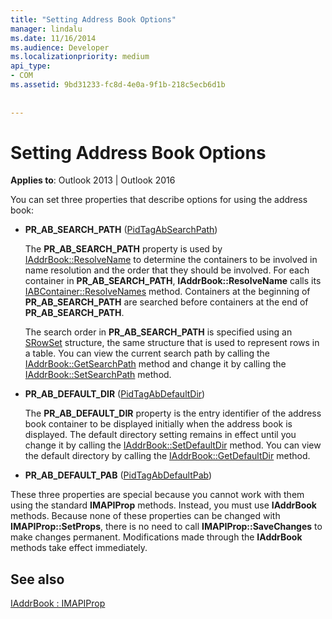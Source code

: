 ```yaml
---
title: "Setting Address Book Options"
manager: lindalu
ms.date: 11/16/2014
ms.audience: Developer
ms.localizationpriority: medium
api_type:
- COM
ms.assetid: 9bd31233-fc8d-4e0a-9f1b-218c5ecb6d1b
 
 
---
```


# Setting Address Book Options

  
  
**Applies to**: Outlook 2013 | Outlook 2016 
  
You can set three properties that describe options for using the address book:
  
- **PR_AB_SEARCH_PATH** ([PidTagAbSearchPath](pidtagabsearchpath-canonical-property.md))
    
    The **PR_AB_SEARCH_PATH** property is used by [IAddrBook::ResolveName](iaddrbook-resolvename.md) to determine the containers to be involved in name resolution and the order that they should be involved. For each container in **PR_AB_SEARCH_PATH**, **IAddrBook::ResolveName** calls its [IABContainer::ResolveNames](iabcontainer-resolvenames.md) method. Containers at the beginning of **PR_AB_SEARCH_PATH** are searched before containers at the end of **PR_AB_SEARCH_PATH**. 
    
    The search order in **PR_AB_SEARCH_PATH** is specified using an [SRowSet](srowset.md) structure, the same structure that is used to represent rows in a table. You can view the current search path by calling the [IAddrBook::GetSearchPath](iaddrbook-getsearchpath.md) method and change it by calling the [IAddrBook::SetSearchPath](iaddrbook-setsearchpath.md) method. 
    
- **PR_AB_DEFAULT_DIR** ([PidTagAbDefaultDir](pidtagabdefaultdir-canonical-property.md))
    
    The **PR_AB_DEFAULT_DIR** property is the entry identifier of the address book container to be displayed initially when the address book is displayed. The default directory setting remains in effect until you change it by calling the [IAddrBook::SetDefaultDir](iaddrbook-setdefaultdir.md) method. You can view the default directory by calling the [IAddrBook::GetDefaultDir](iaddrbook-getdefaultdir.md) method. 
    
- **PR_AB_DEFAULT_PAB** ([PidTagAbDefaultPab](pidtagabdefaultpab-canonical-property.md))
    
These three properties are special because you cannot work with them using the standard **IMAPIProp** methods. Instead, you must use **IAddrBook** methods. Because none of these properties can be changed with **IMAPIProp::SetProps**, there is no need to call **IMAPIProp::SaveChanges** to make changes permanent. Modifications made through the **IAddrBook** methods take effect immediately. 
  
## See also



[IAddrBook : IMAPIProp](iaddrbookimapiprop.md)

